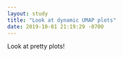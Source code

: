 ```yaml
---
layout: study
title: "Look at dynamic UMAP plots"
date: 2019-10-01 21:19:29 -0700
---
```


Look at pretty plots!
